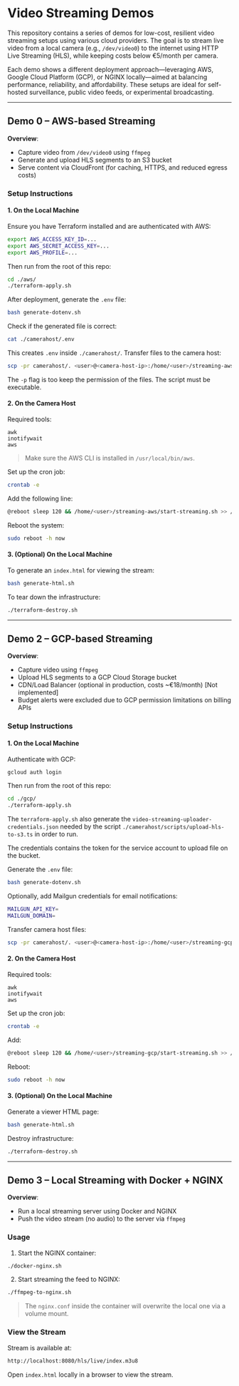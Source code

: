 # Video Streaming Demos

This repository contains a series of demos for low-cost, resilient video streaming setups using various cloud providers. The goal is to stream live video from a local camera (e.g., `/dev/video0`) to the internet using HTTP Live Streaming (HLS), while keeping costs below €5/month per camera.

Each demo shows a different deployment approach—leveraging AWS, Google Cloud Platform (GCP), or NGINX locally—aimed at balancing performance, reliability, and affordability. These setups are ideal for self-hosted surveillance, public video feeds, or experimental broadcasting.

---

## Demo 0 – AWS-based Streaming

**Overview**:
- Capture video from `/dev/video0` using `ffmpeg`
- Generate and upload HLS segments to an S3 bucket
- Serve content via CloudFront (for caching, HTTPS, and reduced egress costs)

### Setup Instructions

#### 1. On the Local Machine

Ensure you have Terraform installed and are authenticated with AWS:

```bash
export AWS_ACCESS_KEY_ID=...
export AWS_SECRET_ACCESS_KEY=...
export AWS_PROFILE=...
```

Then run from the root of this repo:

```bash
cd ./aws/
./terraform-apply.sh
```

After deployment, generate the `.env` file:

```bash
bash generate-dotenv.sh
```

Check if the generated file is correct:
```bash
cat ./camerahost/.env
```

This creates `.env` inside `./camerahost/`. Transfer files to the camera host:

```bash
scp -pr camerahost/. <user>@<camera-host-ip>:/home/<user>/streaming-aws/
```

The `-p` flag is too keep the permission of the files. The script must be
executable.

#### 2. On the Camera Host

Required tools:

```
awk
inotifywait
aws
```

> Make sure the AWS CLI is installed in `/usr/local/bin/aws`.

Set up the cron job:

```bash
crontab -e
```

Add the following line:

```bash
@reboot sleep 120 && /home/<user>/streaming-aws/start-streaming.sh >> /home/<user>/streaming-aws/streaming.log 2>&1
```

Reboot the system:

```bash
sudo reboot -h now
```

#### 3. (Optional) On the Local Machine

To generate an `index.html` for viewing the stream:

```bash
bash generate-html.sh
```

To tear down the infrastructure:

```bash
./terraform-destroy.sh
```

---

## Demo 2 – GCP-based Streaming

**Overview**:
- Capture video using `ffmpeg`
- Upload HLS segments to a GCP Cloud Storage bucket
- CDN/Load Balancer (optional in production, costs ~€18/month) [Not implemented]
- Budget alerts were excluded due to GCP permission limitations on billing APIs

### Setup Instructions

#### 1. On the Local Machine

Authenticate with GCP:

```bash
gcloud auth login
```

Then run from the root of this repo:

```bash
cd ./gcp/
./terraform-apply.sh
```
The `terraform-apply.sh` also generate the
`video-streaming-uploader-credentials.json` needed by the script
`./camerahost/scripts/upload-hls-to-s3.ts` in order to run.

The credentials contains the token for the service account to upload file on the
bucket.

Generate the `.env` file:

```bash
bash generate-dotenv.sh
```

Optionally, add Mailgun credentials for email notifications:

```bash
MAILGUN_API_KEY=
MAILGUN_DOMAIN=
```

Transfer camera host files:

```bash
scp -pr camerahost/. <user>@<camera-host-ip>:/home/<user>/streaming-gcp/
```

#### 2. On the Camera Host

Required tools:

```
awk
inotifywait
aws
```

Set up the cron job:

```bash
crontab -e
```

Add:

```bash
@reboot sleep 120 && /home/<user>/streaming-gcp/start-streaming.sh >> /home/<user>/streaming-gcp/streaming.log 2>&1
```

Reboot:

```bash
sudo reboot -h now
```

#### 3. (Optional) On the Local Machine

Generate a viewer HTML page:

```bash
bash generate-html.sh
```

Destroy infrastructure:

```bash
./terraform-destroy.sh
```

---

## Demo 3 – Local Streaming with Docker + NGINX

**Overview**:
- Run a local streaming server using Docker and NGINX
- Push the video stream (no audio) to the server via `ffmpeg`

### Usage

1. Start the NGINX container:

```bash
./docker-nginx.sh
```

2. Start streaming the feed to NGINX:

```bash
./ffmpeg-to-nginx.sh
```

> The `nginx.conf` inside the container will overwrite the local one via a volume mount.

### View the Stream

Stream is available at:

```bash
http://localhost:8080/hls/live/index.m3u8
```

Open `index.html` locally in a browser to view the stream.

